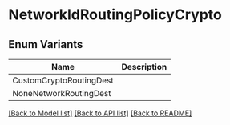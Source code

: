 # NetworkIdRoutingPolicyCrypto

## Enum Variants

| Name | Description |
|---- | -----|
| CustomCryptoRoutingDest |  |
| NoneNetworkRoutingDest |  |

[[Back to Model list]](../README.md#documentation-for-models) [[Back to API list]](../README.md#documentation-for-api-endpoints) [[Back to README]](../README.md)


